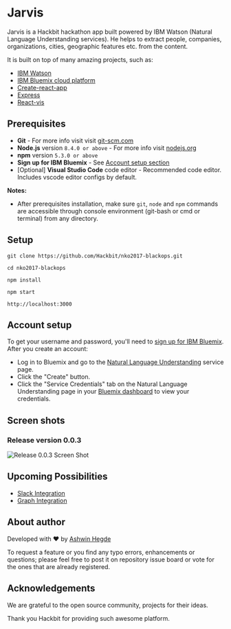 # Jarvis

Jarvis is a Hackbit hackathon app built powered by IBM Watson (Natural Language Understanding services). He helps to extract people, companies, organizations, cities, geographic features etc. from the content.

It is built on top of many amazing projects, such as:

* [IBM Watson](https://www.ibm.com/watson/)
* [IBM Bluemix cloud platform](https://www.ibm.com/cloud/)
* [Create-react-app](https://github.com/facebookincubator/create-react-app)
* [Express](https://expressjs.com)
* [React-vis](https://github.com/uber/react-vis)

## Prerequisites

* **Git** - For more info visit visit [git-scm.com](https://git-scm.com/)
* **Node.js** version `8.4.0 or above` - For more info visit [nodejs.org](http://nodejs.org/)
* **npm** version `5.3.0 or above`
* **Sign up for IBM Bluemix** - See [Account setup section](https://github.com/Hackbit/nko2017-blackops#account-setup)
* [Optional] **Visual Studio Code** code editor - Recommended code editor. Includes vscode editor configs by default.

**Notes:**

* After prerequisites installation, make sure `git`, `node` and `npm` commands are accessible through console environment (git-bash or cmd or terminal) from any directory.

## Setup

```
git clone https://github.com/Hackbit/nko2017-blackops.git

cd nko2017-blackops

npm install

npm start

http://localhost:3000
```

## Account setup

To get your username and password, you'll need to [sign up for IBM Bluemix](https://console.bluemix.net/registration/). After you create an account:

* Log in to Bluemix and go to the [Natural Language Understanding](https://console.ng.bluemix.net/catalog/services/natural-language-understanding/) service page.
* Click the "Create" button.
* Click the "Service Credentials" tab on the Natural Language Understanding page in your [Bluemix dashboard](https://console.ng.bluemix.net/dashboard/) to view your credentials.

## Screen shots

### Release version 0.0.3

<img src="https://raw.githubusercontent.com/Hackbit/nko2017-blackops/develop/release_0_0_3.png?token=AEc52HQcje4yej5UR_dni9nRZlO3_zcCks5aEUaqwA%3D%3D" alt="Release 0.0.3 Screen Shot"/>

## Upcoming Possibilities

* [Slack Integration](https://get.slack.help/hc/en-us)
* [Graph Integration](http://graphql.org/learn/)

## About author

Developed with :heart: by [Ashwin Hegde](https://github.com/hegdeashwin)

To request a feature or you find any typo errors, enhancements or questions; please feel free to post it on repository issue board or vote for the ones that are already registered.

## Acknowledgements

We are grateful to the open source community, projects for their ideas.

Thank you Hackbit for providing such awesome platform.

